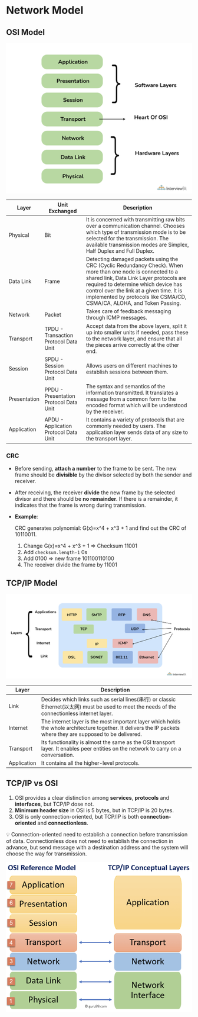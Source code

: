 # Network Model

## OSI Model

![Untitled](OSI.png)

| Layer | Unit Exchanged | Description |
| --- | --- | --- |
| Physical | Bit | It is concerned with transmitting raw bits over a communication channel. Chooses which type of transmission mode is to be selected for the transmission. The available transmission modes are Simplex, Half Duplex and Full Duplex. |
| Data Link | Frame | Detecting damaged packets using the CRC (Cyclic Redundancy Check). When more than one node is connected to a shared link, Data Link Layer protocols are required to determine which device has control over the link at a given time. It is implemented by protocols like CSMA/CD, CSMA/CA, ALOHA, and Token Passing. |
| Network | Packet | Takes care of feedback messaging through ICMP messages. |
| Transport | TPDU - Transaction Protocol Data Unit | Accept data from the above layers, split it up into smaller units if needed, pass these to the network layer, and ensure that all the pieces arrive correctly at the other end.  |
| Session | SPDU - Session Protocol Data Unit | Allows users on different machines to establish sessions between them.  |
| Presentation | PPDU - Presentation Protocol Data Unit | The syntax and semantics of the information transmitted. It translates a message from a common form to the encoded format which will be understood by the receiver. |
| Application | APDU - Application Protocol Data Unit | It contains a variety of protocols that are commonly needed by users. The application layer sends data of any size to the transport layer. |

### CRC

- Before sending, **attach a number** to the frame to be sent. The new frame should be **divisible** by the divisor selected by both the sender and receiver.
- After receiving, the receiver **divide** the new frame by the selected divisor and there should be **no remainder**. If there is a remainder, it indicates that the frame is wrong during transmission.
- **Example**:
    
    CRC generates polynomial: G(x)=x^4 + x^3 + 1 and find out the CRC of 10110011.
    
    1. Change G(x)=x^4 + x^3 + 1 ⇒ Checksum 11001
    2. Add `checksum.length-1` 0s 
    3. Add 0100 ⇒ new frame 101100110100
    4. The receiver divide the frame by 11001

## TCP/IP Model

![Untitled](TCP-IP.png)

| Layer | Description |
| --- | --- |
| Link | Decides which links such as serial lines(串行) or classic Ethernet(以太网) must be used to meet the needs of the connectionless internet layer. |
| Internet | The internet layer is the most important layer which holds the whole architecture together. It delivers the IP packets where they are supposed to be delivered. |
| Transport | Its functionality is almost the same as the OSI transport layer. It enables peer entities on the network to carry on a conversation. |
| Application | It contains all the higher-level protocols. |

## TCP/IP vs OSI

1. OSI provides a clear distinction among **services**, **protocols** and **interfaces**, but TCP/IP dose not.
2. **Minimum header size** in OSI is 5 bytes, but in TCP/IP is 20 bytes.
3. OSI is only connection-oriented, but TCP/IP is both **connection-oriented** and **connectionless**.

<aside>
💡 Connection-oriented need to establish a connection before transmission of data.  Connectionless does not need to establish the connection in advance,  but send message with a destination address and the system will choose the way for transmission.

</aside>

![Untitled](Vs.png)
